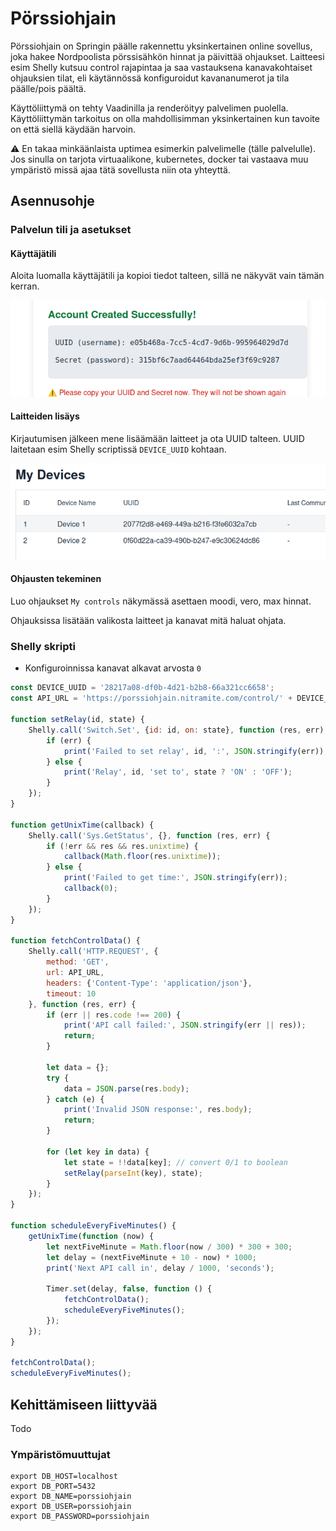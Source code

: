# Pörssiohjain

Pörssiohjain on Springin päälle rakennettu yksinkertainen online sovellus, joka hakee Nordpoolista pörssisähkön hinnat
ja päivittää ohjaukset. Laitteesi esim Shelly kutsuu control rajapintaa ja saa vastauksena kanavakohtaiset ohjauksien
tilat, eli käytännössä konfiguroidut kavananumerot ja tila päälle/pois päältä.

Käyttöliittymä on tehty Vaadinilla ja renderöityy palvelimen puolella. Käyttöliittymän tarkoitus on olla mahdollisimman
yksinkertainen kun tavoite on että siellä käydään harvoin.

⚠️ En takaa minkäänlaista uptimea esimerkin palvelimelle (tälle palvelulle). Jos sinulla on tarjota virtuaalikone,
kubernetes, docker tai vastaava muu ympäristö missä ajaa tätä sovellusta niin ota yhteyttä.

## Asennusohje

### Palvelun tili ja asetukset

#### Käyttäjätili

Aloita luomalla käyttäjätili ja kopioi tiedot talteen, sillä ne näkyvät vain tämän kerran.

![account](./doc/account.png)

#### Laitteiden lisäys

Kirjautumisen jälkeen mene lisäämään laitteet ja ota UUID talteen.
UUID laitetaan esim Shelly scriptissä `DEVICE_UUID` kohtaan.

![my-devices](./doc/my_devices.png)

#### Ohjausten tekeminen

Luo ohjaukset `My controls` näkymässä asettaen moodi, vero, max hinnat.

Ohjauksissa lisätään valikosta laitteet ja kanavat mitä haluat ohjata.

### Shelly skripti

* Konfiguroinnissa kanavat alkavat arvosta `0`

```javascript
const DEVICE_UUID = '28217a08-df0b-4d21-b2b8-66a321cc6658';
const API_URL = 'https://porssiohjain.nitramite.com/control/' + DEVICE_UUID;

function setRelay(id, state) {
    Shelly.call('Switch.Set', {id: id, on: state}, function (res, err) {
        if (err) {
            print('Failed to set relay', id, ':', JSON.stringify(err));
        } else {
            print('Relay', id, 'set to', state ? 'ON' : 'OFF');
        }
    });
}

function getUnixTime(callback) {
    Shelly.call('Sys.GetStatus', {}, function (res, err) {
        if (!err && res && res.unixtime) {
            callback(Math.floor(res.unixtime));
        } else {
            print('Failed to get time:', JSON.stringify(err));
            callback(0);
        }
    });
}

function fetchControlData() {
    Shelly.call('HTTP.REQUEST', {
        method: 'GET',
        url: API_URL,
        headers: {'Content-Type': 'application/json'},
        timeout: 10
    }, function (res, err) {
        if (err || res.code !== 200) {
            print('API call failed:', JSON.stringify(err || res));
            return;
        }

        let data = {};
        try {
            data = JSON.parse(res.body);
        } catch (e) {
            print('Invalid JSON response:', res.body);
            return;
        }

        for (let key in data) {
            let state = !!data[key]; // convert 0/1 to boolean
            setRelay(parseInt(key), state);
        }
    });
}

function scheduleEveryFiveMinutes() {
    getUnixTime(function (now) {
        let nextFiveMinute = Math.floor(now / 300) * 300 + 300;
        let delay = (nextFiveMinute + 10 - now) * 1000;
        print('Next API call in', delay / 1000, 'seconds');

        Timer.set(delay, false, function () {
            fetchControlData();
            scheduleEveryFiveMinutes();
        });
    });
}

fetchControlData();
scheduleEveryFiveMinutes();
```

## Kehittämiseen liittyvää

Todo

### Ympäristömuuttujat

```env
export DB_HOST=localhost
export DB_PORT=5432
export DB_NAME=porssiohjain
export DB_USER=porssiohjain
export DB_PASSWORD=porssiohjain
``` 
